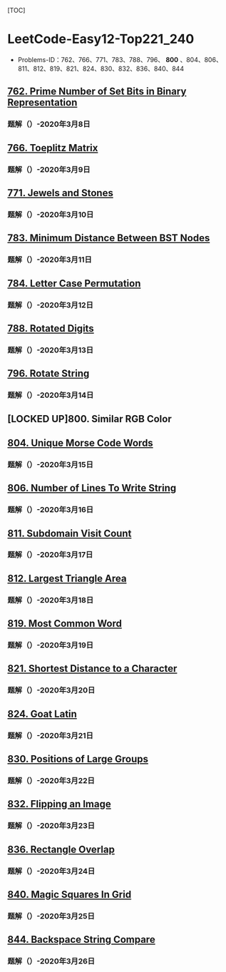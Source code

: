 [TOC]

# LeetCode-Easy12-Top221_240

-   Problems-ID：762、766、771、783、788、796、 **800** 、804、806、811、812、819、821、824、830、832、836、840、844

## [762. Prime Number of Set Bits in Binary Representation](https://leetcode.com/problems/prime-number-of-set-bits-in-binary-representation/)

### 题解（）-2020年3月8日

## [766. Toeplitz Matrix](https://leetcode.com/problems/toeplitz-matrix/)

### 题解（）-2020年3月9日

## [771. Jewels and Stones](https://leetcode.com/problems/jewels-and-stones/)

### 题解（）-2020年3月10日

## [783. Minimum Distance Between BST Nodes](https://leetcode.com/problems/minimum-distance-between-bst-nodes/)

### 题解（）-2020年3月11日

## [784. Letter Case Permutation](https://leetcode.com/problems/letter-case-permutation/)

### 题解（）-2020年3月12日

## [788. Rotated Digits](https://leetcode.com/problems/rotated-digits/)

### 题解（）-2020年3月13日

## [796. Rotate String](https://leetcode.com/problems/rotate-string/)

### 题解（）-2020年3月14日

## [LOCKED UP]800.	Similar RGB Color

## [804. Unique Morse Code Words](https://leetcode.com/problems/unique-morse-code-words/)

### 题解（）-2020年3月15日

## [806. Number of Lines To Write String](https://leetcode.com/problems/number-of-lines-to-write-string/)

### 题解（）-2020年3月16日

## [811. Subdomain Visit Count](https://leetcode.com/problems/subdomain-visit-count/)

### 题解（）-2020年3月17日

## [812. Largest Triangle Area](https://leetcode.com/problems/largest-triangle-area/)

### 题解（）-2020年3月18日

## [819. Most Common Word](https://leetcode.com/problems/most-common-word/)

### 题解（）-2020年3月19日

## [821. Shortest Distance to a Character](https://leetcode.com/problems/shortest-distance-to-a-character/)

### 题解（）-2020年3月20日

## [824. Goat Latin](https://leetcode.com/problems/goat-latin/)

### 题解（）-2020年3月21日

## [830. Positions of Large Groups](https://leetcode.com/problems/positions-of-large-groups/)

### 题解（）-2020年3月22日

## [832. Flipping an Image](https://leetcode.com/problems/flipping-an-image/)

### 题解（）-2020年3月23日

## [836. Rectangle Overlap](https://leetcode.com/problems/rectangle-overlap/)

### 题解（）-2020年3月24日

## [840. Magic Squares In Grid](https://leetcode.com/problems/magic-squares-in-grid/)

### 题解（）-2020年3月25日

## [844. Backspace String Compare](https://leetcode.com/problems/backspace-string-compare/)

### 题解（）-2020年3月26日
